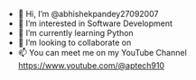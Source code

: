 - 👋 Hi, I’m @abhishekpandey27092007
- 👀 I’m interested in Software Development
- 🌱 I’m currently learning Python
- 💞️ I’m looking to collaborate on 
- 📫 You can meet me on my YouTube Channel https://www.youtube.com/@aptech910

<!---
abhishekpandey27092007/abhishekpandey27092007 is a ✨ special ✨ repository because its `README.md` (this file) appears on your GitHub profile.
You can click the Preview link to take a look at your changes.
--->
